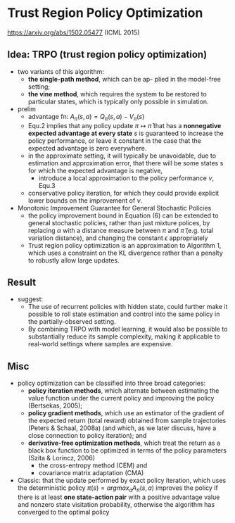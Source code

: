 # Trust Region Policy Optimization
https://arxiv.org/abs/1502.05477
(ICML 2015)

## Idea: TRPO (trust region policy optimization)
* two variants of this algorithm: 
  * **the single-path method**, which can be ap- plied in the model-free setting; 
  * **the vine method**, which requires the system to be restored to particular states, 
  which is typically only possible in simulation.
* prelim
  * advantage fn: $A_{\pi}(s,a) = Q_{\pi}(s,a) - V_{\pi}(s)$
  * Equ.2 implies that any policy update $\pi \mapsto \bar{\pi}$ that
    has a **nonnegative expected advantage at every state** $s$ is guaranteed to increase
   the policy performance, or leave it constant in the case that the expected advantage is zero everywhere.
  * in the approximate setting, it will typically be unavoidable, due to estimation and approximation error, that 
  there will be some states s for which the expected advantage is negative,
    * introduce a local approximation to the policy performance $\nu$, Equ.3
  * conservative policy iteration, for which they could provide explicit lower bounds on the improvement of $\nu$.
* Monotonic Improvement Guarantee for General Stochastic Policies
  * the policy improvement bound in Equation (6) can be extended to general stochastic policies, rather than 
    just mixture polices, by replacing $\alpha$ with a distance measure between $\pi$ and $\tilde{\pi}$
    (e.g. total variation distance), and changing the constant $\epsilon$ appropriately
  * Trust region policy optimization is an approximation to Algorithm 1, which 
    uses a constraint on the KL divergence rather than a penalty to robustly allow large updates.
    
## Result
* suggest:
  * The use of recurrent policies with hidden state, could further make it possible to roll state estimation and 
  control into the same policy in the partially-observed setting. 
  * By combining TRPO with model learning, it would also be possible to substantially reduce its sample complexity, 
  making it applicable to real-world settings where samples are expensive.
  
## Misc
* policy optimization can be classified into three broad categories: 
  * **policy iteration methods**, which alternate between estimating the value function under the current policy and improving the policy (Bertsekas, 2005); 
  * **policy gradient methods**, which use an estimator of the gradient of the expected return (total reward) obtained from sample trajectories (Peters & Schaal, 2008a) (and which, as we later discuss, have a close connection to policy iteration); and 
  * **derivative-free optimization methods**, which treat the return as a black box function to be optimized 
  in terms of the policy parameters (Szita & Lorincz, 2006)
    * the cross-entropy method (CEM) and 
    * covariance matrix adaptation (CMA)
* Classic: that the update performed by exact policy iteration, which uses the deterministic policy 
  $\pi(s) = argmax_a A_{\pi}(s, a)$ improves the policy if there is at least **one state-action pair** 
  with a positive advantage value and nonzero state visitation probability, otherwise 
  the algorithm has converged to the optimal policy
